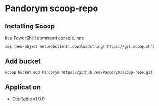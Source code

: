 # Pandorym scoop-repo


## Installing Scoop
In a PowerShell command console, run:
```
iex (new-object net.webclient).downloadstring('https://get.scoop.sh')
```

## Add bucket
```
scoop bucket add Pandorym https://github.com/Pandorym/scoop-repo.git
```

## Application
* [OtdrTable](https://github.com/Pandorym/OtdrTable) v1.0.0
